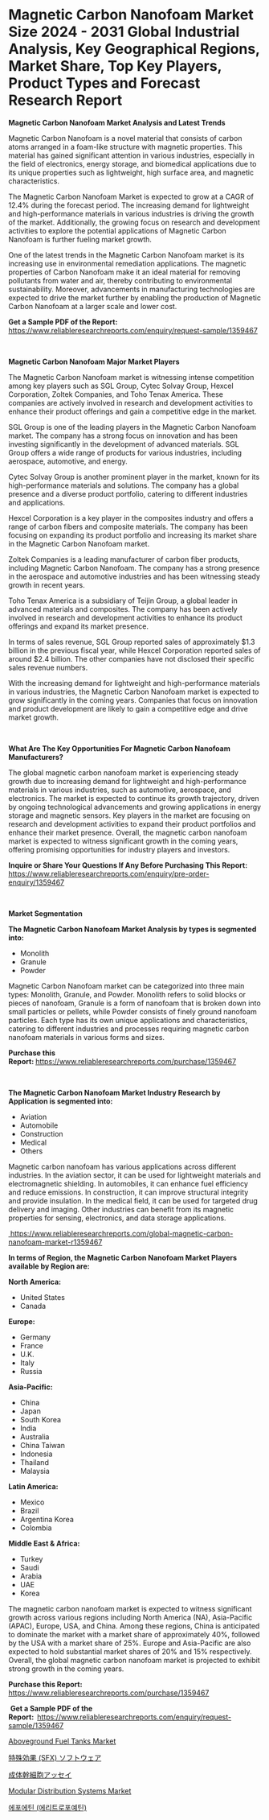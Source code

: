 <p><h1>Magnetic Carbon Nanofoam Market Size 2024 - 2031 Global Industrial Analysis, Key Geographical Regions, Market Share, Top Key Players, Product Types and Forecast Research Report</h1></p><p><strong>Magnetic Carbon Nanofoam Market Analysis and Latest Trends</strong></p>
<p><p>Magnetic Carbon Nanofoam is a novel material that consists of carbon atoms arranged in a foam-like structure with magnetic properties. This material has gained significant attention in various industries, especially in the field of electronics, energy storage, and biomedical applications due to its unique properties such as lightweight, high surface area, and magnetic characteristics.</p><p>The Magnetic Carbon Nanofoam Market is expected to grow at a CAGR of 12.4% during the forecast period. The increasing demand for lightweight and high-performance materials in various industries is driving the growth of the market. Additionally, the growing focus on research and development activities to explore the potential applications of Magnetic Carbon Nanofoam is further fueling market growth.</p><p>One of the latest trends in the Magnetic Carbon Nanofoam market is its increasing use in environmental remediation applications. The magnetic properties of Carbon Nanofoam make it an ideal material for removing pollutants from water and air, thereby contributing to environmental sustainability. Moreover, advancements in manufacturing technologies are expected to drive the market further by enabling the production of Magnetic Carbon Nanofoam at a larger scale and lower cost.</p></p>
<p><strong>Get a Sample PDF of the Report:&nbsp;</strong> <a href="https://www.reliableresearchreports.com/enquiry/request-sample/1359467">https://www.reliableresearchreports.com/enquiry/request-sample/1359467</a></p>
<p>&nbsp;</p>
<p><strong>Magnetic Carbon Nanofoam Major Market Players</strong></p>
<p><p>The Magnetic Carbon Nanofoam market is witnessing intense competition among key players such as SGL Group, Cytec Solvay Group, Hexcel Corporation, Zoltek Companies, and Toho Tenax America. These companies are actively involved in research and development activities to enhance their product offerings and gain a competitive edge in the market.</p><p>SGL Group is one of the leading players in the Magnetic Carbon Nanofoam market. The company has a strong focus on innovation and has been investing significantly in the development of advanced materials. SGL Group offers a wide range of products for various industries, including aerospace, automotive, and energy.</p><p>Cytec Solvay Group is another prominent player in the market, known for its high-performance materials and solutions. The company has a global presence and a diverse product portfolio, catering to different industries and applications.</p><p>Hexcel Corporation is a key player in the composites industry and offers a range of carbon fibers and composite materials. The company has been focusing on expanding its product portfolio and increasing its market share in the Magnetic Carbon Nanofoam market.</p><p>Zoltek Companies is a leading manufacturer of carbon fiber products, including Magnetic Carbon Nanofoam. The company has a strong presence in the aerospace and automotive industries and has been witnessing steady growth in recent years.</p><p>Toho Tenax America is a subsidiary of Teijin Group, a global leader in advanced materials and composites. The company has been actively involved in research and development activities to enhance its product offerings and expand its market presence.</p><p>In terms of sales revenue, SGL Group reported sales of approximately $1.3 billion in the previous fiscal year, while Hexcel Corporation reported sales of around $2.4 billion. The other companies have not disclosed their specific sales revenue numbers. </p><p>With the increasing demand for lightweight and high-performance materials in various industries, the Magnetic Carbon Nanofoam market is expected to grow significantly in the coming years. Companies that focus on innovation and product development are likely to gain a competitive edge and drive market growth.</p></p>
<p>&nbsp;</p>
<p><strong>What Are The Key Opportunities For Magnetic Carbon Nanofoam Manufacturers?</strong></p>
<p><p>The global magnetic carbon nanofoam market is experiencing steady growth due to increasing demand for lightweight and high-performance materials in various industries, such as automotive, aerospace, and electronics. The market is expected to continue its growth trajectory, driven by ongoing technological advancements and growing applications in energy storage and magnetic sensors. Key players in the market are focusing on research and development activities to expand their product portfolios and enhance their market presence. Overall, the magnetic carbon nanofoam market is expected to witness significant growth in the coming years, offering promising opportunities for industry players and investors.</p></p>
<p><strong>Inquire or Share Your Questions If Any Before Purchasing This Report:</strong> <a href="https://www.reliableresearchreports.com/enquiry/pre-order-enquiry/1359467">https://www.reliableresearchreports.com/enquiry/pre-order-enquiry/1359467</a></p>
<p>&nbsp;</p>
<p><strong>Market Segmentation</strong></p>
<p><strong>The Magnetic Carbon Nanofoam Market Analysis by types is segmented into:</strong></p>
<p><ul><li>Monolith</li><li>Granule</li><li>Powder</li></ul></p>
<p><p>Magnetic Carbon Nanofoam market can be categorized into three main types: Monolith, Granule, and Powder. Monolith refers to solid blocks or pieces of nanofoam, Granule is a form of nanofoam that is broken down into small particles or pellets, while Powder consists of finely ground nanofoam particles. Each type has its own unique applications and characteristics, catering to different industries and processes requiring magnetic carbon nanofoam materials in various forms and sizes.</p></p>
<p><strong>Purchase this Report:&nbsp;</strong><a href="https://www.reliableresearchreports.com/purchase/1359467">https://www.reliableresearchreports.com/purchase/1359467</a></p>
<p>&nbsp;</p>
<p><strong>The Magnetic Carbon Nanofoam Market Industry Research by Application is segmented into:</strong></p>
<p><ul><li>Aviation</li><li>Automobile</li><li>Construction</li><li>Medical</li><li>Others</li></ul></p>
<p><p>Magnetic carbon nanofoam has various applications across different industries. In the aviation sector, it can be used for lightweight materials and electromagnetic shielding. In automobiles, it can enhance fuel efficiency and reduce emissions. In construction, it can improve structural integrity and provide insulation. In the medical field, it can be used for targeted drug delivery and imaging. Other industries can benefit from its magnetic properties for sensing, electronics, and data storage applications.</p></p>
<p><a href="https://www.reliableresearchreports.com/global-magnetic-carbon-nanofoam-market-r1359467">&nbsp;https://www.reliableresearchreports.com/global-magnetic-carbon-nanofoam-market-r1359467</a></p>
<p><strong>In terms of Region, the Magnetic Carbon Nanofoam Market Players available by Region are:</strong></p>
<p>
    <p> <strong> North America: </strong>
        <ul>
            <li>United States</li>
            <li>Canada</li>
        </ul>
        </p> 
    <p> <strong> Europe: </strong>
        <ul>
            <li>Germany</li>
            <li>France</li>
            <li>U.K.</li>
            <li>Italy</li>
            <li>Russia</li>
        </ul>
        </p> 
    <p> <strong> Asia-Pacific: </strong>
        <ul>
            <li>China</li>
            <li>Japan</li>
            <li>South Korea</li>
            <li>India</li>
            <li>Australia</li>
            <li>China Taiwan</li>
            <li>Indonesia</li>
            <li>Thailand</li>
            <li>Malaysia</li>
        </ul>
        </p> 
    <p> <strong> Latin America: </strong>
        <ul>
            <li>Mexico</li>
            <li>Brazil</li>
            <li>Argentina Korea</li>
            <li>Colombia</li>
        </ul>
        </p> 
    <p> <strong> Middle East & Africa: </strong>
        <ul>
            <li>Turkey</li>
            <li>Saudi</li>
            <li>Arabia</li>
            <li>UAE</li>
            <li>Korea</li>
        </ul>
    </p>
    </p>
<p><p>The magnetic carbon nanofoam market is expected to witness significant growth across various regions including North America (NA), Asia-Pacific (APAC), Europe, USA, and China. Among these regions, China is anticipated to dominate the market with a market share of approximately 40%, followed by the USA with a market share of 25%. Europe and Asia-Pacific are also expected to hold substantial market shares of 20% and 15% respectively. Overall, the global magnetic carbon nanofoam market is projected to exhibit strong growth in the coming years.</p></p>
<p><strong>Purchase this Report: </strong><a href="https://www.reliableresearchreports.com/purchase/1359467">https://www.reliableresearchreports.com/purchase/1359467</a></p>
<p>&nbsp;<strong>Get a Sample PDF of the Report:&nbsp;&nbsp;</strong><a href="https://www.reliableresearchreports.com/enquiry/request-sample/1359467">https://www.reliableresearchreports.com/enquiry/request-sample/1359467</a></p>
<p><strong></strong></p>
<p><p><a href="https://www.linkedin.com/pulse/aboveground-fuel-tanks-market-share-evolution-growth-trends-rrjde">Aboveground Fuel Tanks Market</a></p><p><a href="https://medium.com/@lorrainethompson10/%E7%89%B9%E6%AE%8A%E5%8A%B9%E6%9E%9C-sfx-%E3%82%BD%E3%83%95%E3%83%88%E3%82%A6%E3%82%A7%E3%82%A2%E5%B8%82%E5%A0%B4%E3%81%AE%E3%83%88%E3%83%AC%E3%83%B3%E3%83%89%E3%81%A8%E5%B8%82%E5%A0%B4%E5%88%86%E6%9E%90%E3%81%AF-2024%E5%B9%B4%E3%81%8B%E3%82%892031%E5%B9%B4%E3%81%AE%E6%9C%9F%E9%96%93%E3%81%AB%E4%BA%88%E6%B8%AC%E3%81%95%E3%82%8C%E3%81%A6%E3%81%84%E3%81%BE%E3%81%99-6548a4598fb4">特殊効果 (SFX) ソフトウェア</a></p><p><a href="https://github.com/TysonKub/Market-Research-Report-List-1/blob/main/561610889182.md">成体幹細胞アッセイ</a></p><p><a href="https://www.linkedin.com/pulse/modular-distribution-systems-market-report-reveals-latest-voche">Modular Distribution Systems Market</a></p><p><a href="https://medium.com/@fredajerde/2024%EB%85%84%EB%B6%80%ED%84%B0-2031%EB%85%84%EA%B9%8C%EC%A7%80%EC%9D%98-epoetin-%EC%97%90%EB%A6%AC%ED%8A%B8%EB%A1%9C%ED%8F%AC%EC%9D%B4%ED%8B%B4-%EC%8B%9C%EC%9E%A5-%EB%B6%84%EC%84%9D-%EB%B0%8F-%EA%B7%9C%EB%AA%A8-%EC%98%88%EC%B8%A1-2ff22aade783">에포에틴 (에리트로포예틴)</a></p></p>